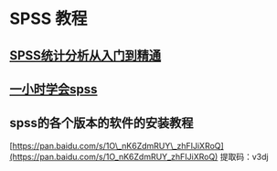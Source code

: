 # SPSS 教程

## [SPSS统计分析从入门到精通](https://www.bilibili.com/video/BV1Ms41177gs?from=search&seid=5572277566815917966)

## [一小时学会spss](https://www.bilibili.com/video/BV1Pt411Q7HG?from=search&seid=5572277566815917966)

## spss的各个版本的软件的安装教程

[https://pan.baidu.com/s/1O\_nK6ZdmRUY\_zhFIJiXRoQ](https://pan.baidu.com/s/1O_nK6ZdmRUY_zhFIJiXRoQ) 提取码：v3dj

